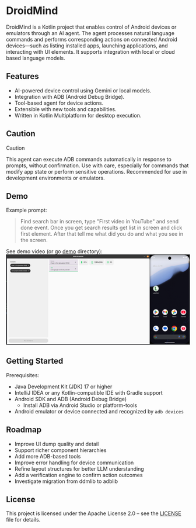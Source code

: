 DroidMind
=========

DroidMind is a Kotlin project that enables control of Android devices or emulators through an AI agent. The agent
processes natural language commands and performs corresponding actions on connected Android devices—such as listing
installed apps, launching applications, and interacting with UI elements. It supports integration with local or cloud
based language models.

Features
--------

- AI-powered device control using Gemini or local models.
- Integration with ADB (Android Debug Bridge).
- Tool-based agent for device actions.
- Extensible with new tools and capabilities.
- Written in Kotlin Multiplatform for desktop execution.

Caution
-------

> [!CAUTION]
> This agent can execute ADB commands automatically in response to prompts, without confirmation. Use with care,
> especially for commands that modify app state or perform sensitive operations. Recommended for use in development
> environments or emulators.

Demo
----

Example prompt:

> Find search bar in screen, type "First video in YouTube" and send done event. Once you get search results get list in
> screen and click first element. After that tell me what did you do and what you see in the screen.

See demo video (or go [demo](demo) directory):
[![Video thumbnail](demo/demo_cover.png)](https://github.com/user-attachments/assets/85943f11-f6da-4352-9e14-4c15f83ecedc)

Getting Started
---------------

Prerequisites:

- Java Development Kit (JDK) 17 or higher
- IntelliJ IDEA or any Kotlin-compatible IDE with Gradle support
- Android SDK and ADB (Android Debug Bridge)
    - Install ADB via Android Studio or platform-tools
- Android emulator or device connected and recognized by `adb devices`

Roadmap
-------

- Improve UI dump quality and detail
- Support richer component hierarchies
- Add more ADB-based tools
- Improve error handling for device communication
- Refine layout structures for better LLM understanding
- Add a verification engine to confirm action outcomes
- Investigate migration from ddmlib to adblib

License
-------

This project is licensed under the Apache License 2.0 – see the [LICENSE](LICENSE) file for details.
